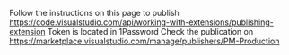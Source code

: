 Follow the instructions on this page to publish https://code.visualstudio.com/api/working-with-extensions/publishing-extension
Token is located in 1Password
Check the publication on https://marketplace.visualstudio.com/manage/publishers/PM-Production
